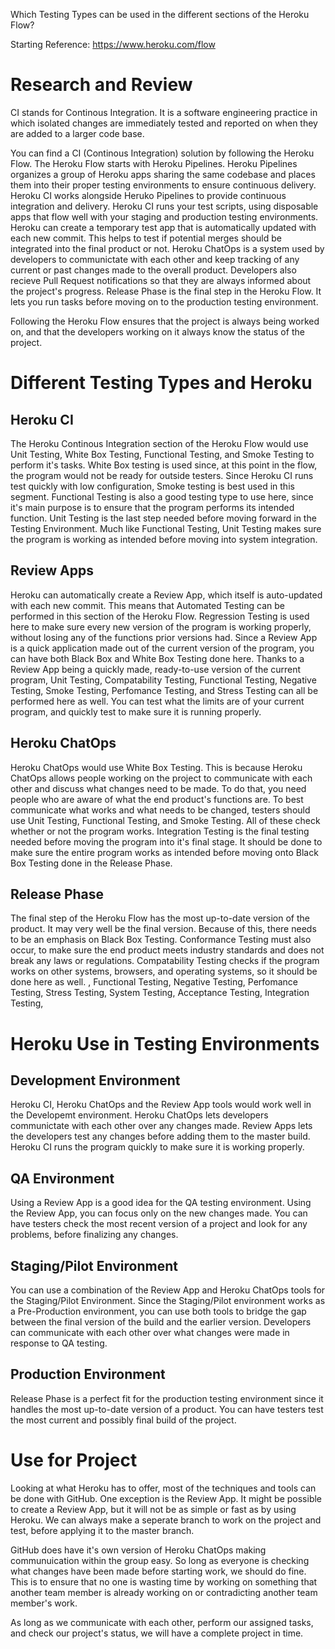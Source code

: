 Which Testing Types can be used in the different sections of the Heroku Flow?

Starting Reference: https://www.heroku.com/flow

# Research and Review

CI stands for Continous Integration. It is a software engineering practice in which isolated changes are immediately tested and reported on when they are added to a larger code base.

You can find a CI (Continous Integration) solution by following the Heroku Flow. The Heroku Flow starts with Heroku Pipelines. Heroku Pipelines organizes a group of Heroku apps sharing the same codebase and places them into their proper testing environments to ensure continuous delivery. Heroku CI works alongside Heruko Pipelines to provide continuous integration and delivery. Heroku CI runs your test scripts, using disposable apps that flow well with your staging and production testing environments. Heroku can create a temporary test app that is automatically updated with each new commit. This helps to test if potential merges should be integrated into the final product or not. Heroku ChatOps is a system used by developers to communictate with each other and keep tracking of any current or past changes made to the overall product. Developers also recieve Pull Request notifications so that they are always informed about the project's progress. Release Phase is the final step in the Heroku Flow. It lets you run tasks before moving on to the production testing environment. 

Following the Heroku Flow ensures that the project is always being worked on, and that the developers working on it always know the status of the project.

# Different Testing Types and Heroku

## Heroku CI

The Heroku Continous Integration section of the Heroku Flow would use Unit Testing, White Box Testing, Functional Testing, and Smoke Testing to perform it's tasks. White Box testing is used since, at this point in the flow, the program would not be ready for outside testers. Since Heroku CI runs test quickly with low configuration, Smoke testing is best used in this segment. Functional Testing is also a good testing type to use here, since it's main purpose is to ensure that the program performs its intended function. Unit Testing is the last step needed before moving forward in the Testing Environment. Much like Functional Testing, Unit Testing makes sure the program is working as intended before moving into system integration.

## Review Apps

Heroku can automatically create a Review App, which itself is auto-updated with each new commit. This means that Automated Testing can be performed in this section of the Heroku Flow. Regression Testing is used here to make sure every new version of the program is working properly, without losing any of the functions prior versions had. Since a Review App is a quick application made out of the current version of the program, you can have both Black Box and White Box Testing done here. Thanks to a Review App being a quickly made, ready-to-use version of the current program, Unit Testing, Compatability Testing, Functional Testing, Negative Testing, Smoke Testing, Perfomance Testing, and Stress Testing can all be performed here as well. You can test what the limits are of your current program, and quickly test to make sure it is running properly.

## Heroku ChatOps

Heroku ChatOps would use White Box Testing. This is because Heroku ChatOps allows people working on the project to communicate with each other and discuss what changes need to be made. To do that, you need people who are aware of what the end product's functions are. To best communicate what works and what needs to be changed, testers should use Unit Testing, Functional Testing, and Smoke Testing. All of these check whether or not the program works. Integration Testing is the final testing needed before moving the program into it's final stage. It should be done to make sure the entire program works as intended before moving onto Black Box Testing done in the Release Phase.

## Release Phase

The final step of the Heroku Flow has the most up-to-date version of the product. It may very well be the final version. Because of this, there needs to be an emphasis on Black Box Testing. Conformance Testing must also occur, to make sure the end product meets industry standards and does not break any laws or regulations. Compatability Testing checks if the program works on other systems, browsers, and operating systems, so it should be done here as well. , Functional Testing, Negative Testing, Perfomance Testing, Stress Testing, System Testing, Acceptance Testing, Integration Testing, 

# Heroku Use in Testing Environments

## Development Environment
  
  Heroku CI, Heroku ChatOps and the Review App tools would work well in the Developemt environment. Heroku ChatOps lets developers communictate with each other over any changes made. Review Apps lets the developers test any changes before adding them to the master build. Heroku CI runs the program quickly to make sure it is working properly.

## QA Environment

  Using a Review App is a good idea for the QA testing environment. Using the Review App, you can focus only on the new changes made. You can have testers check the most recent version of a project and look for any problems, before finalizing any changes.

## Staging/Pilot Environment

  You can use a combination of the Review App and Heroku ChatOps tools for the Staging/Pilot Environment. Since the Staging/Pilot environment works as a Pre-Production environment, you can use both tools to bridge the gap between the final version of the build and the earlier version. Developers can communicate with each other over what changes were made in response to QA testing.

## Production Environment

  Release Phase is a perfect fit for the production testing environment since it handles the most up-to-date version of a product. You can have testers test the most current and possibly final build of the project.
  
  # Use for Project

Looking at what Heroku has to offer, most of the techniques and tools can be done with GitHub. One exception is the Review App. It might be possible to create a Review App, but it will not be as simple or fast as by using Heroku. We can always make a seperate branch to work on the project and test, before applying it to the master branch. 

GitHub does have it's own version of Heroku ChatOps making communuication within the group easy. So long as everyone is checking what changes have been made before starting work, we should do fine. This is to ensure that no one is wasting time by working on something that another team member is already working on or contradicting another team member's work.

As long as we communicate with each other, perform our assigned tasks, and check our project's status, we will have a complete project in time.
